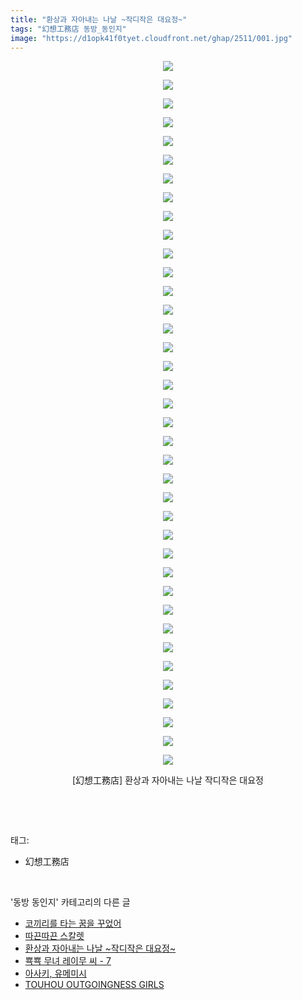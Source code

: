 ```yaml
---
title: "환상과 자아내는 나날 ~작디작은 대요정~"
tags: "幻想工務店 동방_동인지"
image: "https://d1opk41f0tyet.cloudfront.net/ghap/2511/001.jpg"
---
```

<div class="article">
<p style="text-align: center; clear: none; float: none;"><img src="{{ site.imgserver10 }}/ghap/2511/001.jpg"/></p>
<p style="text-align: center; clear: none; float: none;"><img src="{{ site.imgserver10 }}/ghap/2511/002.jpg"/></p>
<p style="text-align: center; clear: none; float: none;"><img src="{{ site.imgserver10 }}/ghap/2511/003.jpg"/></p>
<p style="text-align: center; clear: none; float: none;"><img src="{{ site.imgserver10 }}/ghap/2511/004.jpg"/></p>
<p style="text-align: center; clear: none; float: none;"><img src="{{ site.imgserver10 }}/ghap/2511/005.jpg"/></p>
<p style="text-align: center; clear: none; float: none;"><img src="{{ site.imgserver10 }}/ghap/2511/006.jpg"/></p>
<p style="text-align: center; clear: none; float: none;"><img src="{{ site.imgserver10 }}/ghap/2511/007.jpg"/></p>
<p style="text-align: center; clear: none; float: none;"><img src="{{ site.imgserver10 }}/ghap/2511/008.jpg"/></p>
<p style="text-align: center; clear: none; float: none;"><img src="{{ site.imgserver10 }}/ghap/2511/009.jpg"/></p>
<p style="text-align: center; clear: none; float: none;"><img src="{{ site.imgserver10 }}/ghap/2511/010.jpg"/></p>
<p style="text-align: center; clear: none; float: none;"><img src="{{ site.imgserver10 }}/ghap/2511/011.jpg"/></p>
<p style="text-align: center; clear: none; float: none;"><img src="{{ site.imgserver10 }}/ghap/2511/012.jpg"/></p>
<p style="text-align: center; clear: none; float: none;"><img src="{{ site.imgserver10 }}/ghap/2511/013.jpg"/></p>
<p style="text-align: center; clear: none; float: none;"><img src="{{ site.imgserver10 }}/ghap/2511/014.jpg"/></p>
<p style="text-align: center; clear: none; float: none;"><img src="{{ site.imgserver10 }}/ghap/2511/015.jpg"/></p>
<p style="text-align: center; clear: none; float: none;"><img src="{{ site.imgserver10 }}/ghap/2511/016.jpg"/></p>
<p style="text-align: center; clear: none; float: none;"><img src="{{ site.imgserver10 }}/ghap/2511/017.jpg"/></p>
<p style="text-align: center; clear: none; float: none;"><img src="{{ site.imgserver10 }}/ghap/2511/018.jpg"/></p>
<p style="text-align: center; clear: none; float: none;"><img src="{{ site.imgserver10 }}/ghap/2511/019.jpg"/></p>
<p style="text-align: center; clear: none; float: none;"><img src="{{ site.imgserver10 }}/ghap/2511/020.jpg"/></p>
<p style="text-align: center; clear: none; float: none;"><img src="{{ site.imgserver10 }}/ghap/2511/021.jpg"/></p>
<p style="text-align: center; clear: none; float: none;"><img src="{{ site.imgserver10 }}/ghap/2511/022.jpg"/></p>
<p style="text-align: center; clear: none; float: none;"><img src="{{ site.imgserver10 }}/ghap/2511/023.jpg"/></p>
<p style="text-align: center; clear: none; float: none;"><img src="{{ site.imgserver10 }}/ghap/2511/024.jpg"/></p>
<p style="text-align: center; clear: none; float: none;"><img src="{{ site.imgserver10 }}/ghap/2511/025.jpg"/></p>
<p style="text-align: center; clear: none; float: none;"><img src="{{ site.imgserver10 }}/ghap/2511/026.jpg"/></p>
<p style="text-align: center; clear: none; float: none;"><img src="{{ site.imgserver10 }}/ghap/2511/027.jpg"/></p>
<p style="text-align: center; clear: none; float: none;"><img src="{{ site.imgserver10 }}/ghap/2511/028.jpg"/></p>
<p style="text-align: center; clear: none; float: none;"><img src="{{ site.imgserver10 }}/ghap/2511/029.jpg"/></p>
<p style="text-align: center; clear: none; float: none;"><img src="{{ site.imgserver10 }}/ghap/2511/030.jpg"/></p>
<p style="text-align: center; clear: none; float: none;"><img src="{{ site.imgserver10 }}/ghap/2511/031.jpg"/></p>
<p style="text-align: center; clear: none; float: none;"><img src="{{ site.imgserver10 }}/ghap/2511/032.jpg"/></p>
<p style="text-align: center; clear: none; float: none;"><img src="{{ site.imgserver10 }}/ghap/2511/033.jpg"/></p>
<p style="text-align: center; clear: none; float: none;"><img src="{{ site.imgserver10 }}/ghap/2511/034.jpg"/></p>
<p style="text-align: center; clear: none; float: none;"><img src="{{ site.imgserver10 }}/ghap/2511/035.jpg"/></p>
<p style="text-align: center; clear: none; float: none;"><img src="{{ site.imgserver10 }}/ghap/2511/036.jpg"/></p>
<p style="text-align: center; clear: none; float: none;"><img src="{{ site.imgserver10 }}/ghap/2511/037.jpg"/></p>
<p style="text-align: center; clear: none; float: none;"><img src="{{ site.imgserver10 }}/ghap/2511/038.jpg"/></p>
<p style="text-align: center; clear: none; float: none;">[幻想工務店] 환상과 자아내는 나날 작디작은 대요정</p>
<p><br/></p>
</div><br/>
<div class="tagTrail">
<p>태그: </p>
<ul>
<li>幻想工務店</li>
</ul>
</div><br/>
<div class="another">
<p>'동방 동인지' 카테고리의 다른 글</p>
<ul>
<li><a href="/ghap_2513">코끼리를 타는 꿈을 꾸었어</a></li>
<li><a href="/ghap_2512">따끈따끈 스칼렛</a></li>
<li><a href="/ghap_2511">환상과 자아내는 나날 ~작디작은 대요정~</a></li>
<li><a href="/ghap_2508">뾱뾱 무녀 레이무 씨 - 7</a></li>
<li><a href="/ghap_2507">아사키, 유메미시</a></li>
<li><a href="/ghap_2506">TOUHOU OUTGOINGNESS GIRLS</a></li>
</ul>
</div><br/>
<div class="cb_module cb_fluid">
<div class="cb_wrt cb_profile">
</div><!-- commentList close -->
</div><br/>
